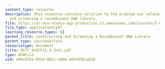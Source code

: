 ```yaml
---
content_type: resource
description: This resource contains solution to the problem set related to constructing
  and screening a recombinant DNA library.
file: https://ol-ocw-studio-app-production.s3.amazonaws.com/courses/7-01sc-fundamentals-of-biology-fall-2011/496c855e659300c14db8e842939ca55d_MIT7_01SCF11_4.3sol.pdf
file_type: application/pdf
learning_resource_types: []
parent_title: Constructing and Screening a Recombinant DNA Library
parent_type: CourseSection
resourcetype: Document
title: MIT7_01SCF11_4.3sol.pdf
type: OCWFile
uid: 496c855e-6593-00c1-4db8-e842939ca55d
---
```

